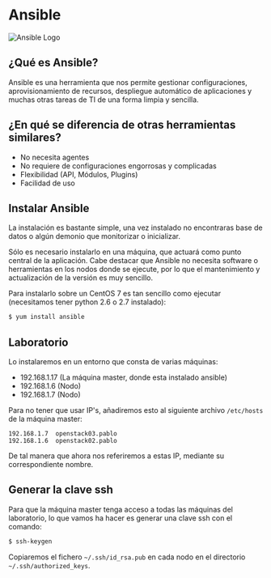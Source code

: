 # Ansible

![Ansible Logo](https://upload.wikimedia.org/wikipedia/commons/0/05/Ansible_Logo.png)

## ¿Qué es Ansible?
Ansible es una herramienta que nos permite gestionar configuraciones, aprovisionamiento de recursos, despliegue automático de aplicaciones y muchas otras tareas de TI de una forma limpia y sencilla.

## ¿En qué se diferencia de otras herramientas similares?
- No necesita agentes
- No requiere de configuraciones engorrosas y complicadas
- Flexibilidad (API, Módulos, Plugins)
- Facilidad de uso

## Instalar Ansible
La instalación es bastante simple, una vez instalado no encontraras base de datos o algún demonio que monitorizar o inicializar.

Sólo es necesario instalarlo en una máquina, que actuará como punto central de la aplicación. Cabe destacar que Ansible no necesita software o herramientas en los nodos donde se ejecute, por lo que el mantenimiento y actualización de la versión es muy sencillo.

Para instalarlo sobre un CentOS 7 es tan sencillo como ejecutar (necesitamos tener python 2.6 o 2.7 instalado): 
```sh
$ yum install ansible
```

## Laboratorio

Lo instalaremos en un entorno que consta de varias máquinas:
- 192.168.1.17 (La máquina master, donde esta instalado ansible)
- 192.168.1.6 (Nodo)
- 192.168.1.7 (Nodo)

Para no tener que usar IP's, añadiremos esto al siguiente archivo `/etc/hosts` de la máquina master:
```
192.168.1.7  openstack03.pablo
192.168.1.6  openstack02.pablo
```

De tal manera que ahora nos referiremos a estas IP, mediante su correspondiente nombre.

## Generar la clave ssh

Para que la máquina master tenga acceso a todas las máquinas del laboratorio, lo que vamos ha hacer es generar una clave ssh con el comando:
```sh
$ ssh-keygen
```

Copiaremos el fichero `~/.ssh/id_rsa.pub` en cada nodo en el directorio `~/.ssh/authorized_keys`.









